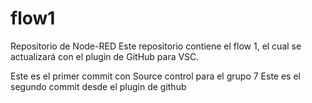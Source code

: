# flow1
Repositorio de Node-RED
Este repositorio contiene el flow 1, el cual se actualizará con el plugin de GitHub para VSC.

Este es el primer commit con Source control para el grupo 7
Este es el segundo commit desde el plugin de github
